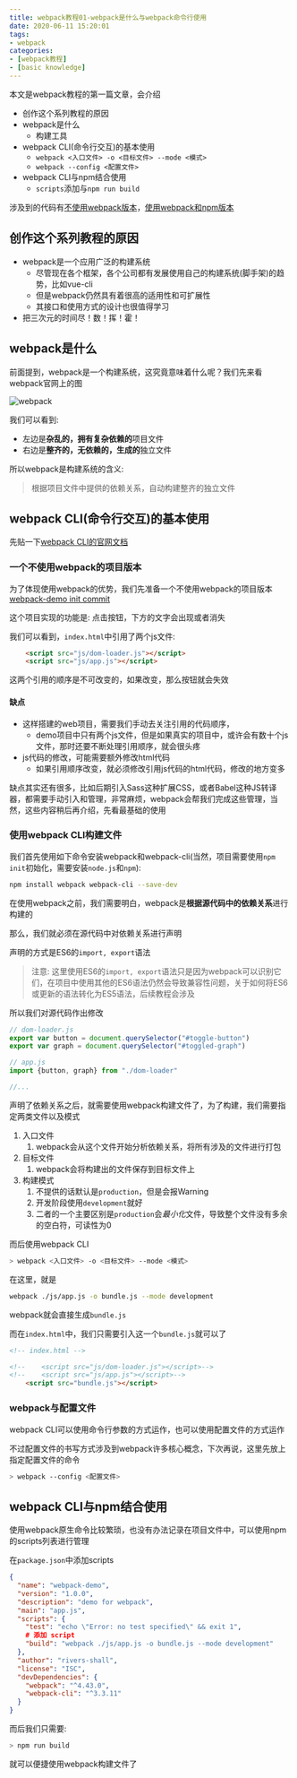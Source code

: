 ```yaml
---
title: webpack教程01-webpack是什么与webpack命令行使用
date: 2020-06-11 15:20:01
tags:
- webpack
categories:
- [webpack教程]
- [basic knowledge]
---
```


本文是webpack教程的第一篇文章，会介绍

- 创作这个系列教程的原因
- webpack是什么
  - 构建工具
- webpack CLI(命令行交互)的基本使用
  - `webpack <入口文件> -o <目标文件> --mode <模式>`
  - `webpack --config <配置文件>`
- webpack CLI与npm结合使用
  - `scripts`添加与`npm run build`

涉及到的代码有[不使用webpack版本](https://github.com/Rivers-Shall/webpack-demo/tree/45285d4873a2b62c4e5808d158aa6dfe9b71bf14)，[使用webpack和npm版本](https://github.com/Rivers-Shall/webpack-demo/tree/44a3c5436a1b85916a23a37d6903865df2437026)
<!-- more -->

## 创作这个系列教程的原因

- webpack是一个应用广泛的构建系统
  - 尽管现在各个框架，各个公司都有发展使用自己的构建系统(脚手架)的趋势，比如vue-cli
  - 但是webpack仍然具有着很高的适用性和可扩展性
  - 其接口和使用方式的设计也很值得学习
- 把三次元的时间尽！数！挥！霍！

## webpack是什么

前面提到，webpack是一个构建系统，这究竟意味着什么呢？我们先来看webpack官网上的图

![webpack](webpack.png)

我们可以看到:

- 左边是**杂乱的，拥有复杂依赖的**项目文件
- 右边是**整齐的，无依赖的，生成的**独立文件

所以webpack是构建系统的含义:

> 根据项目文件中提供的依赖关系，自动构建整齐的独立文件

## webpack CLI(命令行交互)的基本使用

先贴一下[webpack CLI的官网文档](https://webpack.js.org/api/cli/)

### 一个不使用webpack的项目版本

为了体现使用webpack的优势，我们先准备一个不使用webpack的项目版本 [webpack-demo init commit](https://github.com/Rivers-Shall/webpack-demo/tree/45285d4873a2b62c4e5808d158aa6dfe9b71bf14)

这个项目实现的功能是: 点击按钮，下方的文字会出现或者消失

我们可以看到，`index.html`中引用了两个js文件:

```html
    <script src="js/dom-loader.js"></script>
    <script src="js/app.js"></script>
```

这两个引用的顺序是不可改变的，如果改变，那么按钮就会失效

#### 缺点

- 这样搭建的web项目，需要我们手动去关注引用的代码顺序，
  - demo项目中只有两个js文件，但是如果真实的项目中，或许会有数十个js文件，那时还要不断处理引用顺序，就会很头疼
- js代码的修改，可能需要额外修改html代码
  - 如果引用顺序改变，就必须修改引用js代码的html代码，修改的地方变多

缺点其实还有很多，比如后期引入Sass这种扩展CSS，或者Babel这种JS转译器，都需要手动引入和管理，非常麻烦，webpack会帮我们完成这些管理，当然，这些内容稍后再介绍，先看最基础的使用

### 使用webpack CLI构建文件

我们首先使用如下命令安装webpack和webpack-cli(当然，项目需要使用`npm init`初始化，需要安装`node.js`和`npm`):

```bash
npm install webpack webpack-cli --save-dev
```

在使用webpack之前，我们需要明白，webpack是**根据源代码中的依赖关系**进行构建的

那么，我们就必须在源代码中对依赖关系进行声明

声明的方式是ES6的`import, export`语法

> 注意: 这里使用ES6的`import, export`语法只是因为webpack可以识别它们，在项目中使用其他的ES6语法仍然会导致兼容性问题，关于如何将ES6或更新的语法转化为ES5语法，后续教程会涉及

所以我们对源代码作出修改

```js
// dom-loader.js
export var button = document.querySelector("#toggle-button")
export var graph = document.querySelector("#toggled-graph")
```

```js
// app.js
import {button, graph} from "./dom-loader"

//...
```

声明了依赖关系之后，就需要使用webpack构建文件了，为了构建，我们需要指定两类文件以及模式

1. 入口文件
   1. webpack会从这个文件开始分析依赖关系，将所有涉及的文件进行打包
2. 目标文件
   1. webpack会将构建出的文件保存到目标文件上
3. 构建模式
   1. 不提供的话默认是`production`，但是会报Warning
   2. 开发阶段使用`development`就好
   3. 二者的一个主要区别是`production`会*最小化*文件，导致整个文件没有多余的空白符，可读性为0

而后使用webpack CLI

```bash
> webpack <入口文件> -o <目标文件> --mode <模式>
```

在这里，就是

```bash
webpack ./js/app.js -o bundle.js --mode development
```

webpack就会直接生成`bundle.js`

而在`index.html`中，我们只需要引入这一个`bundle.js`就可以了

```html
<!-- index.html -->

<!--    <script src="js/dom-loader.js"></script>-->
<!--    <script src="js/app.js"></script>-->
    <script src="bundle.js"></script>
```

### webpack与配置文件

webpack CLI可以使用命令行参数的方式运作，也可以使用配置文件的方式运作

不过配置文件的书写方式涉及到webpack许多核心概念，下次再说，这里先放上指定配置文件的命令

```bash
> webpack --config <配置文件>
```

## webpack CLI与npm结合使用

使用webpack原生命令比较繁琐，也没有办法记录在项目文件中，可以使用npm的scripts列表进行管理

在`package.json`中添加scripts

```json
{
  "name": "webpack-demo",
  "version": "1.0.0",
  "description": "demo for webpack",
  "main": "app.js",
  "scripts": {
    "test": "echo \"Error: no test specified\" && exit 1",
    # 添加 script
    "build": "webpack ./js/app.js -o bundle.js --mode development"
  },
  "author": "rivers-shall",
  "license": "ISC",
  "devDependencies": {
    "webpack": "^4.43.0",
    "webpack-cli": "^3.3.11"
  }
}

```

而后我们只需要:

```bash
> npm run build
```

就可以便捷使用webpack构建文件了

